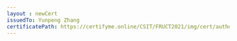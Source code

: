 ```yaml
--- 
layout : newCert 
issuedTo: Yunpeng Zhang 
certificatePath: https://certifyme.online/CSIT/FRUCT2021/img/cert/author/YunpengZhang_63efd.png
--- 
```


